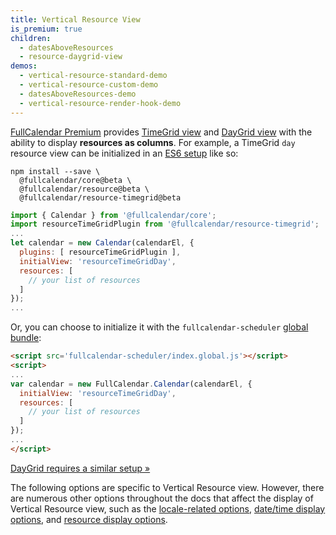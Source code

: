 ```yaml
---
title: Vertical Resource View
is_premium: true
children:
  - datesAboveResources
  - resource-daygrid-view
demos:
  - vertical-resource-standard-demo
  - vertical-resource-custom-demo
  - datesAboveResources-demo
  - vertical-resource-render-hook-demo
---
```


[FullCalendar Premium](/pricing) provides [TimeGrid view](timegrid-view) and [DayGrid view](daygrid-view) with the ability to display **resources as columns**. For example, a TimeGrid `day` resource view can be initialized in an [ES6 setup](initialize-es6) like so:

```
npm install --save \
  @fullcalendar/core@beta \
  @fullcalendar/resource@beta \
  @fullcalendar/resource-timegrid@beta
```

```js
import { Calendar } from '@fullcalendar/core';
import resourceTimeGridPlugin from '@fullcalendar/resource-timegrid';
...
let calendar = new Calendar(calendarEl, {
  plugins: [ resourceTimeGridPlugin ],
  initialView: 'resourceTimeGridDay',
  resources: [
    // your list of resources
  ]
});
...
```

Or, you can choose to initialize it with the `fullcalendar-scheduler` [global bundle](initialize-globals):

```html
<script src='fullcalendar-scheduler/index.global.js'></script>
<script>
...
var calendar = new FullCalendar.Calendar(calendarEl, {
  initialView: 'resourceTimeGridDay',
  resources: [
    // your list of resources
  ]
});
...
</script>
```

[DayGrid requires a similar setup &raquo;](resource-daygrid-view)

The following options are specific to Vertical Resource view. However, there are numerous other options throughout the docs that affect the display of Vertical Resource view, such as the [locale-related options](localization), [date/time display options](date-display), and [resource display options](resource-display).
